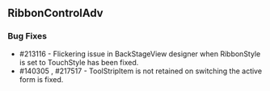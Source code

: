 ## RibbonControlAdv

### Bug Fixes

* \#213116 - Flickering issue in BackStageView designer when RibbonStyle is set to TouchStyle has been fixed.
* \#140305 , #217517 - ToolStripItem is not retained on switching the active form is fixed.
